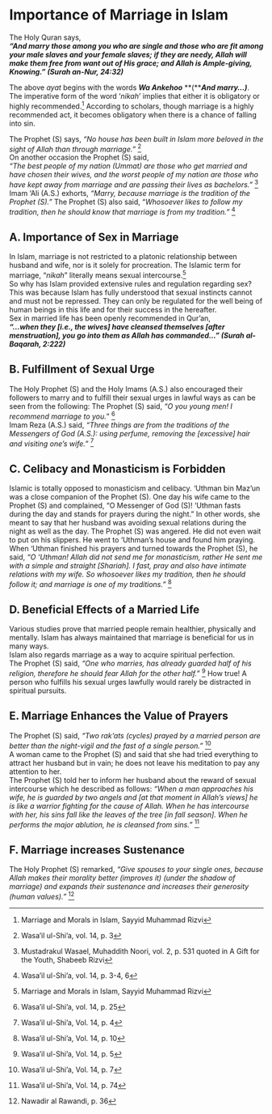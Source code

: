 Importance of Marriage in Islam
===============================

The Holy Quran says,  
***“And marry those among you who are single and those who are fit among
your male slaves and your female slaves; if they are needy, Allah will
make them free from want out of His grace; and Allah is Ample-giving,
Knowing.” (Surah an-Nur, 24:32)***

The above *ayat* begins with the words ***Wa Ankehoo*** **(*****And
marry…)***. The imperative form of the word ‘*nikah*’ implies that
either it is obligatory or highly recommended.[^1] According to
scholars, though marriage is a highly recommended act, it becomes
obligatory when there is a chance of falling into sin.

The Prophet (S) says, *“No house has been built in Islam more beloved in
the sight of Allah than through marriage.”* [^2]  
 On another occasion the Prophet (S) said,  
*“The best people of my nation (Ummat) are those who get married and
have chosen their wives, and the worst people of my nation are those who
have kept away from marriage and are passing their lives as bachelors.”*
[^3]  
 Imam ‘Ali (A.S.) exhorts, *“Marry, because marriage is the tradition of
the Prophet (S).”* The Prophet (S) also said, “*Whosoever likes to
follow my tradition, then he should know that marriage is from my
tradition.”* [^4]

A. Importance of Sex in Marriage
--------------------------------

In Islam, marriage is not restricted to a platonic relationship between
husband and wife, nor is it solely for procreation. The Islamic term for
marriage, “*nikah*” literally means sexual intercourse.[^5]  
 So why has Islam provided extensive rules and regulation regarding sex?
This was because Islam has fully understood that sexual instincts cannot
and must not be repressed. They can only be regulated for the well being
of human beings in this life and for their success in the hereafter.  
 Sex in married life has been openly recommended in Qur’an,  
***“…when they [i.e., the wives] have cleansed themselves [after
menstruation], you go into them as Allah has commanded…” (Surah
al-Baqarah, 2:222)***

B. Fulfillment of Sexual Urge
-----------------------------

The Holy Prophet (S) and the Holy Imams (A.S.) also encouraged their
followers to marry and to fulfill their sexual urges in lawful ways as
can be seen from the following: The Prophet (S) said, *“O you young men!
I recommend marriage to you.*” [^6]  
 Imam Reza (A.S.) said, *“Three things are from the traditions of the
Messengers of God (A.S.): using perfume, removing the [excessive] hair
and visiting one’s wife.”* [^7]

C. Celibacy and Monasticism is Forbidden
----------------------------------------

Islamic is totally opposed to monasticism and celibacy. ‘Uthman bin
Maz’un was a close companion of the Prophet (S). One day his wife came
to the Prophet (S) and complained, “O Messenger of God (S)! ‘Uthman
fasts during the day and stands for prayers during the night.” In other
words, she meant to say that her husband was avoiding sexual relations
during the night as well as the day. The Prophet (S) was angered. He did
not even wait to put on his slippers. He went to ‘Uthman’s house and
found him praying. When ‘Uthman finished his prayers and turned towards
the Prophet (S), he said, *“O ‘Uthman! Allah did not send me for
monasticism, rather He sent me with a simple and straight [Shariah]. I
fast, pray and also have intimate relations with my wife. So whosoever
likes my tradition, then he should follow it; and marriage is one of my
traditions.”* [^8]

D. Beneficial Effects of a Married Life
---------------------------------------

Various studies prove that married people remain healthier, physically
and mentally. Islam has always maintained that marriage is beneficial
for us in many ways.  
 Islam also regards marriage as a way to acquire spiritual perfection.  
 The Prophet (S) said, *“One who marries, has already guarded half of
his religion, therefore he should fear Allah for the other half.”* [^9]
How true! A person who fulfills his sexual urges lawfully would rarely
be distracted in spiritual pursuits.

E. Marriage Enhances the Value of Prayers
-----------------------------------------

The Prophet (S) said, *“Two rak‘ats (cycles) prayed by a married person
are better than the night-vigil and the fast of a single person.”*
[^10]  
 A woman came to the Prophet (S) and said that she had tried everything
to attract her husband but in vain; he does not leave his meditation to
pay any attention to her.  
 The Prophet (S) told her to inform her husband about the reward of
sexual intercourse which he described as follows: *“When a man
approaches his wife, he is guarded by two angels and [at that moment in
Allah’s views] he is like a warrior fighting for the cause of Allah.
When he has intercourse with her, his sins fall like the leaves of the
tree [in fall season]. When he performs the major ablution, he is
cleansed from sins.”* [^11]

F. Marriage increases Sustenance
--------------------------------

The Holy Prophet (S) remarked, *“Give spouses to your single ones,
because Allah makes their morality better (improves it) (under the
shadow of marriage) and expands their sustenance and increases their
generosity (human values).”* [^12]

[^1]: Marriage and Morals in Islam, Sayyid Muhammad Rizvi

[^2]: Wasa’il ul-Shi’a, vol. 14, p. 3

[^3]: Mustadrakul Wasael, Muhaddith Noori, vol. 2, p. 531 quoted in A
Gift for the Youth, Shabeeb Rizvi

[^4]: Wasa’il ul-Shi’a, vol. 14, p. 3-4, 6

[^5]: Marriage and Morals in Islam, Sayyid Muhammad Rizvi

[^6]: Wasa’il ul-Shi’a, vol. 14, p. 25

[^7]: Wasa’il ul-Shi’a, Vol. 14, p. 4

[^8]: Wasa’il ul-Shi’a, Vol. 14, p. 10

[^9]: Wasa’il ul-Shi’a, Vol. 14, p. 5

[^10]: Wasa’il ul-Shi’a, Vol. 14, p. 7

[^11]: Wasa’il ul-Shi’a, Vol. 14, p. 74

[^12]: Nawadir al Rawandi, p. 36


